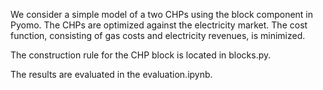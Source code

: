 We consider a simple model of a two CHPs using the block component in Pyomo. The CHPs are optimized against the electricity market. The cost function, consisting of gas costs and electricity revenues, is minimized.

The construction rule for the CHP block is located in blocks.py.

The results are evaluated in the evaluation.ipynb.